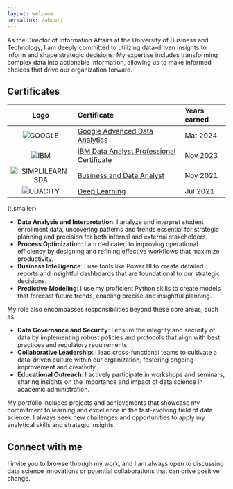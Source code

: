 ```yaml
---
layout: welcome
permalink: /about/
---
```



<!--author-->

As the Director of Information Affairs at the University of Business and Technology, I am deeply committed to utilizing data-driven insights to inform and shape strategic decisions. My expertise includes transforming complex data into actionable information, allowing us to make informed choices that drive our organization forward.

## Certificates

| Logo | Certificate | Years earned |
|:-:|:--|:--|
| ![GOOGLE]({{site.baseurl}}/assets/img/about/google.png) | [Google Advanced Data Analytics](https://coursera.org/share/27e195403c8822f96c4275e1f9315956) | Mat 2024 |
| ![IBM]({{site.baseurl}}/assets/img/about/IBM.png) | [IBM Data Analyst Professional Certificate](https://coursera.org/share/d0d047bd84c90920567f01bd79a4b682) | Nov 2023 |
| ![SIMPLILEARN SDA]({{site.baseurl}}/assets/img/about/simplilearn.png) | [Business and Data Analyst](https://success.simplilearn.com/2f7719d5-42c4-4d92-b576-bc5e76af0971) | Nov 2021 |
| ![UDACITY]({{site.baseurl}}/assets/img/about/udacity.png) | [Deep Learning](https://www.udacity.com/certificate/e/34f2e9b2-c200-11eb-be31-df842f0a9f3c) | Jul 2021 |
{:.smaller}

- **Data Analysis and Interpretation**: I analyze and interpret student enrollment data, uncovering patterns and trends essential for strategic planning and precision for both internal and external stakeholders.
- **Process Optimization**: I am dedicated to improving operational efficiency by designing and refining effective workflows that maximize productivity.
- **Business Intelligence**: I use tools like Power BI to create detailed reports and insightful dashboards that are foundational to our strategic decisions.
- **Predictive Modeling**: I use my proficient Python skills to create models that forecast future trends, enabling precise and insightful planning.

My role also encompasses responsibilities beyond these core areas, such as:

- **Data Governance and Security**: I ensure the integrity and security of data by implementing robust policies and protocols that align with best practices and regulatory requirements.
- **Collaborative Leadership**: I lead cross-functional teams to cultivate a data-driven culture within our organization, fostering ongoing improvement and creativity.
- **Educational Outreach**: I actively participate in workshops and seminars, sharing insights on the importance and impact of data science in academic administration.

My portfolio includes projects and achievements that showcase my commitment to learning and excellence in the fast-evolving field of data science. I always seek new challenges and opportunities to apply my analytical skills and strategic insights.

## Connect with me
I invite you to browse through my work, and I am always open to discussing data science innovations or potential collaborations that can drive positive change.
